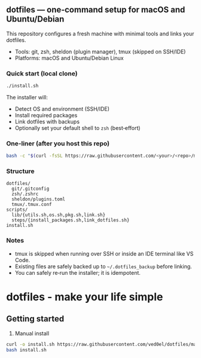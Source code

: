 ## dotfiles — one‑command setup for macOS and Ubuntu/Debian

This repository configures a fresh machine with minimal tools and links your dotfiles.

- Tools: git, zsh, sheldon (plugin manager), tmux (skipped on SSH/IDE)
- Platforms: macOS and Ubuntu/Debian Linux

### Quick start (local clone)

```bash
./install.sh
```

The installer will:
- Detect OS and environment (SSH/IDE)
- Install required packages
- Link dotfiles with backups
- Optionally set your default shell to `zsh` (best‑effort)

### One‑liner (after you host this repo)

```bash
bash -c "$(curl -fsSL https://raw.githubusercontent.com/<your>/<repo>/main/install.sh)"
```

### Structure

```
dotfiles/
  git/.gitconfig
  zsh/.zshrc
  sheldon/plugins.toml
  tmux/.tmux.conf
scripts/
  lib/{utils.sh,os.sh,pkg.sh,link.sh}
  steps/{install_packages.sh,link_dotfiles.sh}
install.sh
```

### Notes
- tmux is skipped when running over SSH or inside an IDE terminal like VS Code.
- Existing files are safely backed up to `~/.dotfiles_backup` before linking.
- You can safely re‑run the installer; it is idempotent.

# dotfiles - make your life simple

## Getting started

1. Manual install

```zsh
curl -o install.sh https://raw.githubusercontent.com/ved0el/dotfiles/main/bin/install.sh
bash install.sh
```
